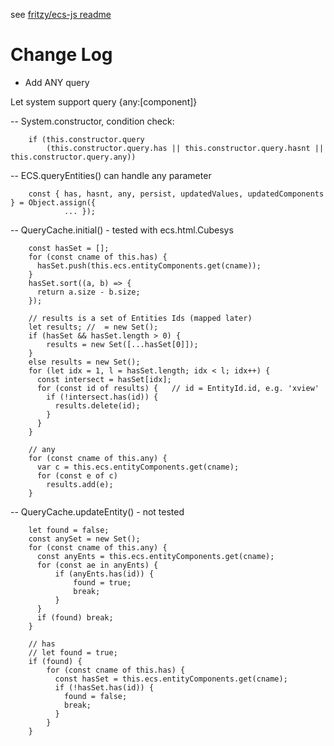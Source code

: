 see [fritzy/ecs-js readme](https://github.com/fritzy/ecs-js/blob/master/README.md)

# Change Log

- Add ANY query

Let system support query {any:[component]}

-- System.constructor, condition check:

```
    if (this.constructor.query
        (this.constructor.query.has || this.constructor.query.hasnt || this.constructor.query.any))
```

-- ECS.queryEntities() can handle any parameter

```
    const { has, hasnt, any, persist, updatedValues, updatedComponents } = Object.assign({
            ... });
```

-- QueryCache.initial() - tested with ecs.html.Cubesys

```
    const hasSet = [];
    for (const cname of this.has) {
      hasSet.push(this.ecs.entityComponents.get(cname));
    }
    hasSet.sort((a, b) => {
      return a.size - b.size;
    });

	// results is a set of Entities Ids (mapped later)
    let results; //  = new Set();
	if (hasSet && hasSet.length > 0) {
		results = new Set([...hasSet[0]]);
	}
	else results = new Set();
    for (let idx = 1, l = hasSet.length; idx < l; idx++) {
      const intersect = hasSet[idx];
      for (const id of results) {	// id = EntityId.id, e.g. 'xview'
        if (!intersect.has(id)) {
          results.delete(id);
        }
      }
    }

	// any
    for (const cname of this.any) {
      var c = this.ecs.entityComponents.get(cname);
	  for (const e of c)
      	results.add(e);
    }
```

-- QueryCache.updateEntity() - not tested

```
	let found = false;
	const anySet = new Set();
	for (const cname of this.any) {
	  const anyEnts = this.ecs.entityComponents.get(cname);
	  for (const ae in anyEnts) {
		  if (anyEnts.has(id)) {
			  found = true;
			  break;
		  }
	  }
	  if (found) break;
	}

	// has
	// let found = true;
	if (found) {
	    for (const cname of this.has) {
	      const hasSet = this.ecs.entityComponents.get(cname);
	      if (!hasSet.has(id)) {
	        found = false;
	        break;
	      }
	    }
	}
```
